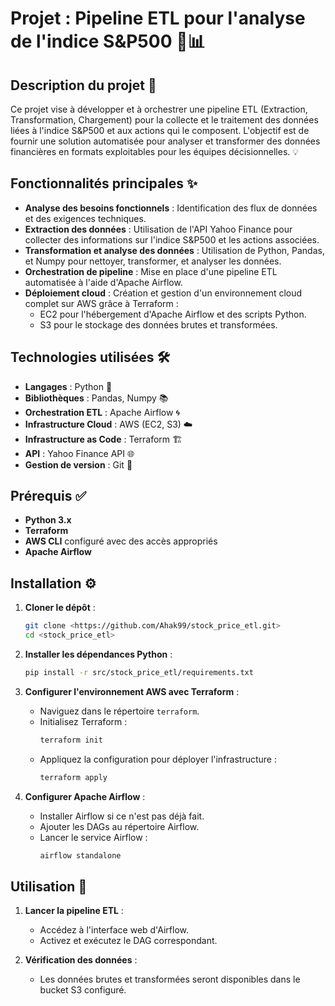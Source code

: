 # Projet : Pipeline ETL pour l'analyse de l'indice S&P500 🚀📊

## Description du projet 🌟

Ce projet vise à développer et à orchestrer une pipeline ETL (Extraction, Transformation, Chargement) pour la collecte et le traitement des données liées à l'indice S&P500 et aux actions qui le composent. 
L'objectif est de fournir une solution automatisée pour analyser et transformer des données financières en formats exploitables pour les équipes décisionnelles. 💡

## Fonctionnalités principales ✨

- **Analyse des besoins fonctionnels** : Identification des flux de données et des exigences techniques.
- **Extraction des données** : Utilisation de l'API Yahoo Finance pour collecter des informations sur l'indice S&P500 et les actions associées.
- **Transformation et analyse des données** : Utilisation de Python, Pandas, et Numpy pour nettoyer, transformer, et analyser les données.
- **Orchestration de pipeline** : Mise en place d'une pipeline ETL automatisée à l'aide d'Apache Airflow.
- **Déploiement cloud** : Création et gestion d'un environnement cloud complet sur AWS grâce à Terraform :
  - EC2 pour l'hébergement d'Apache Airflow et des scripts Python.
  - S3 pour le stockage des données brutes et transformées.

## Technologies utilisées 🛠️

- **Langages** : Python 🐍
- **Bibliothèques** : Pandas, Numpy 📚
- **Orchestration ETL** : Apache Airflow 🌀
- **Infrastructure Cloud** : AWS (EC2, S3) ☁️
- **Infrastructure as Code** : Terraform 🏗️
- **API** : Yahoo Finance API 🌐
- **Gestion de version** : Git 🧰

## Prérequis ✅

- **Python 3.x**
- **Terraform**
- **AWS CLI** configuré avec des accès appropriés
- **Apache Airflow**

## Installation ⚙️

1. **Cloner le dépôt** :
   ```bash
   git clone <https://github.com/Ahak99/stock_price_etl.git>
   cd <stock_price_etl>
   ```

2. **Installer les dépendances Python** :
   ```bash
   pip install -r src/stock_price_etl/requirements.txt
   ```

3. **Configurer l'environnement AWS avec Terraform** :
   - Naviguez dans le répertoire `terraform`.
   - Initialisez Terraform :
     ```bash
     terraform init
     ```
   - Appliquez la configuration pour déployer l'infrastructure :
     ```bash
     terraform apply
     ```

4. **Configurer Apache Airflow** :
   - Installer Airflow si ce n'est pas déjà fait.
   - Ajouter les DAGs au répertoire Airflow.
   - Lancer le service Airflow :
     ```bash
     airflow standalone
     ```

## Utilisation 🚀

1. **Lancer la pipeline ETL** :
   - Accédez à l'interface web d'Airflow.
   - Activez et exécutez le DAG correspondant.

2. **Vérification des données** :
   - Les données brutes et transformées seront disponibles dans le bucket S3 configuré.
